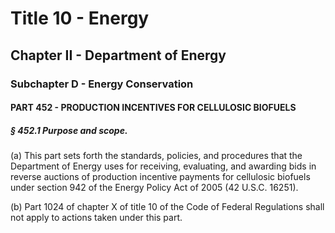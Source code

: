 
# Title 10 - Energy
## Chapter II - Department of Energy
### Subchapter D - Energy Conservation
#### PART 452 - PRODUCTION INCENTIVES FOR CELLULOSIC BIOFUELS
##### § 452.1 Purpose and scope.

(a) This part sets forth the standards, policies, and procedures that the Department of Energy uses for receiving, evaluating, and awarding bids in reverse auctions of production incentive payments for cellulosic biofuels under section 942 of the Energy Policy Act of 2005 (42 U.S.C. 16251).

(b) Part 1024 of chapter X of title 10 of the Code of Federal Regulations shall not apply to actions taken under this part.
